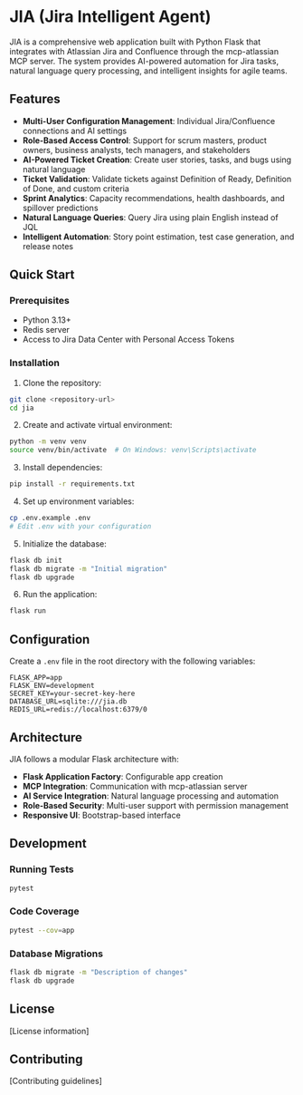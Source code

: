# JIA (Jira Intelligent Agent)

JIA is a comprehensive web application built with Python Flask that integrates with Atlassian Jira and Confluence through the mcp-atlassian MCP server. The system provides AI-powered automation for Jira tasks, natural language query processing, and intelligent insights for agile teams.

## Features

- **Multi-User Configuration Management**: Individual Jira/Confluence connections and AI settings
- **Role-Based Access Control**: Support for scrum masters, product owners, business analysts, tech managers, and stakeholders
- **AI-Powered Ticket Creation**: Create user stories, tasks, and bugs using natural language
- **Ticket Validation**: Validate tickets against Definition of Ready, Definition of Done, and custom criteria
- **Sprint Analytics**: Capacity recommendations, health dashboards, and spillover predictions
- **Natural Language Queries**: Query Jira using plain English instead of JQL
- **Intelligent Automation**: Story point estimation, test case generation, and release notes

## Quick Start

### Prerequisites

- Python 3.13+
- Redis server
- Access to Jira Data Center with Personal Access Tokens

### Installation

1. Clone the repository:
```bash
git clone <repository-url>
cd jia
```

2. Create and activate virtual environment:
```bash
python -m venv venv
source venv/bin/activate  # On Windows: venv\Scripts\activate
```

3. Install dependencies:
```bash
pip install -r requirements.txt
```

4. Set up environment variables:
```bash
cp .env.example .env
# Edit .env with your configuration
```

5. Initialize the database:
```bash
flask db init
flask db migrate -m "Initial migration"
flask db upgrade
```

6. Run the application:
```bash
flask run
```

## Configuration

Create a `.env` file in the root directory with the following variables:

```env
FLASK_APP=app
FLASK_ENV=development
SECRET_KEY=your-secret-key-here
DATABASE_URL=sqlite:///jia.db
REDIS_URL=redis://localhost:6379/0
```

## Architecture

JIA follows a modular Flask architecture with:

- **Flask Application Factory**: Configurable app creation
- **MCP Integration**: Communication with mcp-atlassian server
- **AI Service Integration**: Natural language processing and automation
- **Role-Based Security**: Multi-user support with permission management
- **Responsive UI**: Bootstrap-based interface

## Development

### Running Tests

```bash
pytest
```

### Code Coverage

```bash
pytest --cov=app
```

### Database Migrations

```bash
flask db migrate -m "Description of changes"
flask db upgrade
```

## License

[License information]

## Contributing

[Contributing guidelines]
